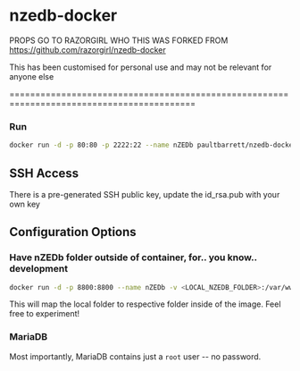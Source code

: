 # nzedb-docker

PROPS GO TO RAZORGIRL WHO THIS WAS FORKED FROM https://github.com/razorgirl/nzedb-docker

This has been customised for personal use and may not be relevant for anyone else


==========================================================================================

### Run

```bash
docker run -d -p 80:80 -p 2222:22 --name nZEDb paultbarrett/nzedb-docker
```

## SSH Access

There is a pre-generated SSH public key, update the id_rsa.pub with your own key


## Configuration Options

### Have nZEDb folder outside of container, for.. you know.. development

```bash
docker run -d -p 8800:8800 --name nZEDb -v <LOCAL_NZEDB_FOLDER>:/var/www/nZEDb nzedb/master
```

This will map the local folder to respective folder inside of the image. Feel free to experiment!

### MariaDB

Most importantly, MariaDB contains just a `root` user -- no password.
